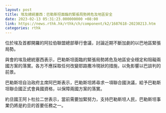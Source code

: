 ```yaml
---
layout: post
title: 埃及總統塞西：巴勒斯坦面臨的緊張局勢將危及地區安全
date: 2023-02-13 05:31:23.000000000 +08:00
link: https://news.rthk.hk/rthk/ch/component/k2/1687618-20230213.htm
categories: rthk
---
```


位於埃及首都開羅的阿拉伯聯盟總部舉行會議，討論近期不斷加劇的以巴地區緊張局勢。

與會的埃及總統塞西表示，巴勒斯坦面臨的緊張局勢將危及地區安全穩定和阻礙兩國方案的落實。各方不應採取任何改變耶路撒冷現狀的措施，以免影響以巴談判的前景。

巴勒斯坦自治政府主席阿巴斯表示，巴勒斯坦將尋求一項聯合國決議，給予巴勒斯坦聯合國正式會員國資格，以保障兩國方案的落實。

約旦國王阿卜杜拉二世表示，當前需要加緊努力，支持巴勒斯坦人民，巴勒斯坦事業仍將是約旦的首要任務之一。

